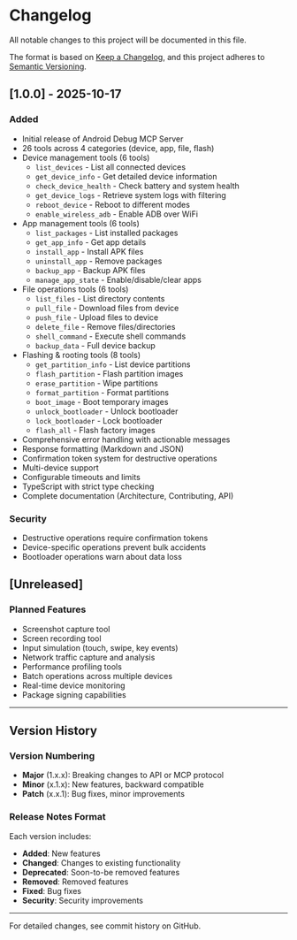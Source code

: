 # Changelog

All notable changes to this project will be documented in this file.

The format is based on [Keep a Changelog](https://keepachangelog.com/en/1.0.0/),
and this project adheres to [Semantic Versioning](https://semver.org/spec/v2.0.0.html).

## [1.0.0] - 2025-10-17

### Added
- Initial release of Android Debug MCP Server
- 26 tools across 4 categories (device, app, file, flash)
- Device management tools (6 tools)
  - `list_devices` - List all connected devices
  - `get_device_info` - Get detailed device information
  - `check_device_health` - Check battery and system health
  - `get_device_logs` - Retrieve system logs with filtering
  - `reboot_device` - Reboot to different modes
  - `enable_wireless_adb` - Enable ADB over WiFi
- App management tools (6 tools)
  - `list_packages` - List installed packages
  - `get_app_info` - Get app details
  - `install_app` - Install APK files
  - `uninstall_app` - Remove packages
  - `backup_app` - Backup APK files
  - `manage_app_state` - Enable/disable/clear apps
- File operations tools (6 tools)
  - `list_files` - List directory contents
  - `pull_file` - Download files from device
  - `push_file` - Upload files to device
  - `delete_file` - Remove files/directories
  - `shell_command` - Execute shell commands
  - `backup_data` - Full device backup
- Flashing & rooting tools (8 tools)
  - `get_partition_info` - List device partitions
  - `flash_partition` - Flash partition images
  - `erase_partition` - Wipe partitions
  - `format_partition` - Format partitions
  - `boot_image` - Boot temporary images
  - `unlock_bootloader` - Unlock bootloader
  - `lock_bootloader` - Lock bootloader
  - `flash_all` - Flash factory images
- Comprehensive error handling with actionable messages
- Response formatting (Markdown and JSON)
- Confirmation token system for destructive operations
- Multi-device support
- Configurable timeouts and limits
- TypeScript with strict type checking
- Complete documentation (Architecture, Contributing, API)

### Security
- Destructive operations require confirmation tokens
- Device-specific operations prevent bulk accidents
- Bootloader operations warn about data loss

## [Unreleased]

### Planned Features
- Screenshot capture tool
- Screen recording tool
- Input simulation (touch, swipe, key events)
- Network traffic capture and analysis
- Performance profiling tools
- Batch operations across multiple devices
- Real-time device monitoring
- Package signing capabilities

---

## Version History

### Version Numbering
- **Major** (1.x.x): Breaking changes to API or MCP protocol
- **Minor** (x.1.x): New features, backward compatible
- **Patch** (x.x.1): Bug fixes, minor improvements

### Release Notes Format
Each version includes:
- **Added**: New features
- **Changed**: Changes to existing functionality
- **Deprecated**: Soon-to-be removed features
- **Removed**: Removed features
- **Fixed**: Bug fixes
- **Security**: Security improvements

---

For detailed changes, see commit history on GitHub.
